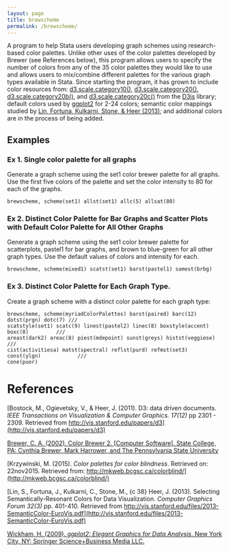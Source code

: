 ```yaml
---
layout: page
title: brewscheme
permalink: /brewscheme/
---
```


A program to help Stata users developing graph schemes using research-based color palettes.  Unlike other uses of the color palettes developed by Brewer (see References below), this program allows users to specify the number of colors from any of the 35 color palettes they would like to use and allows users to mix/combine different palettes for the various graph types available in Stata.  Since starting the program, it has grown to include color resources from: [d3.scale.category10()](https://github.com/mbostock/d3/wiki/Ordinal-Scales#category10), [d3.scale.category20()](https://github.com/mbostock/d3/wiki/Ordinal-Scales#category20), [d3.scale.category20b()](https://github.com/mbostock/d3/wiki/Ordinal-Scales#category20b), and [d3.scale.category20c()](https://github.com/mbostock/d3/wiki/Ordinal-Scales#category20c) from the [D3js](http://www.d3js.org) library; default colors used by [ggplot2](https://github.com/hadley/ggplot2) for 2-24 colors; semantic color mappings studied by [Lin, Fortuna, Kulkarni, Stone, & Heer (2013)](http://vis.stanford.edu/files/2013-SemanticColor-EuroVis.pdf); and additional colors are in the process of being added.

## Examples

### Ex 1. Single color palette for all graphs
Generate a graph scheme using the set1 color brewer palette for all graphs.  Use the first five colors of the palette and set the color intensity to 80 for each of the graphs.

```
brewscheme, scheme(set1) allst(set1) allc(5) allsat(80)
```

### Ex 2. Distinct Color Palette for Bar Graphs and Scatter Plots with Default Color Palette for All Other Graphs
Generate a graph scheme using the set1 color brewer palette for scatterplots, pastel1 for bar graphs, and brown to blue-green for all other graph types.  Use the default values of colors and intensity for each.

```
brewscheme, scheme(mixed1) scatst(set1) barst(pastel1) somest(brbg)
```

### Ex 3. Distinct Color Palette for Each Graph Type.
Create a graph scheme with a distinct color palette for each graph type:

```
brewscheme, scheme(myriadColorPalettes) barst(paired) barc(12) dotst(prgn) dotc(7) ///   
scatstyle(set1) scatc(9) linest(pastel2) linec(8) boxstyle(accent) boxc(8)         ///   
areast(dark2) areac(8) piest(mdepoint) sunst(greys) histst(veggiese)               ///   
cist(activitiesa) matst(spectral) reflst(purd) refmst(set3) const(ylgn)            ///   
cone(puor)
```

# References
[Bostock, M., Ogievetsky, V., & Heer, J. (2011).  D3: data driven documents. *IEEE Transactions on Visualization & Computer Graphics. 17(12)* pp 2301 - 2309. Retrieved from http://vis.stanford.edu/papers/d3](http://vis.stanford.edu/papers/d3)  

[Brewer, C. A. (2002). Color Brewer 2. [Computer Software]. State College, PA: Cynthia Brewer, Mark Harrower, and The Pennsylvania State University](http://www.ColorBrewer2.org)

[Krzywinski, M. (2015). *Color palettes for color blindness*.  Retrieved on: 22nov2015.  Retrieved from: http://mkweb.bcgsc.ca/colorblind/](http://mkweb.bcgsc.ca/colorblind/)

[Lin, S., Fortuna, J., Kulkarni, C., Stone, M., {c 38} Heer, J. (2013). Selecting Semantically-Resonant Colors for Data Visualization. *Computer Graphics Forum 32(3)* pp. 401-410.  Retrieved from http://vis.stanford.edu/files/2013-SemanticColor-EuroVis.pdf](http://vis.stanford.edu/files/2013-SemanticColor-EuroVis.pdf)

[Wickham, H. (2009).  *ggplot2: Elegant Graphics for Data Analysis*.  New York City, NY: Springer Science+Business Media LLC.](http://www.amazon.com/ggplot2-Elegant-Graphics-Data-Analysis/dp/0387981403)
